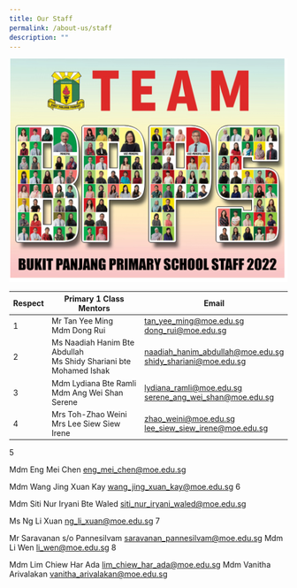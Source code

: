 ```yaml
---
title: Our Staff
permalink: /about-us/staff
description: ""
---
```

![](/images/BPPS%20Staff%202022.png)



| Respect | Primary 1 Class Mentors | Email |
| -------- | -------- | -------- |
| 1 |Mr Tan Yee Ming <br> Mdm Dong Rui 	 |	tan_yee_ming@moe.edu.sg <br>dong_rui@moe.edu.sg |
|2|Ms Naadiah Hanim Bte Abdullah <br>Ms Shidy Shariani bte Mohamed Ishak| naadiah_hanim_abdullah@moe.edu.sg<br>shidy_shariani@moe.edu.sg|
|3|Mdm Lydiana Bte Ramli	<br> Mdm Ang Wei Shan Serene 	|lydiana_ramli@moe.edu.sg <br>  serene_ang_wei_shan@moe.edu.sg|
|4|Mrs Toh-Zhao Weini <br> Mrs Lee Siew Siew Irene 	 	|zhao_weini@moe.edu.sg<br>lee_siew_siew_irene@moe.edu.sg |
5

Mdm  Eng Mei Chen	eng_mei_chen@moe.edu.sg 
 

Mdm Wang Jing Xuan Kay	wang_jing_xuan_kay@moe.edu.sg
6

Mdm Siti Nur Iryani Bte Waled 	siti_nur_iryani_waled@moe.edu.sg 
 

Ms Ng Li Xuan	ng_li_xuan@moe.edu.sg 
7

Mr Saravanan s/o Pannesilvam 	 saravanan_pannesilvam@moe.edu.sg
Mdm Li Wen 	 li_wen@moe.edu.sg
8

Mdm Lim Chiew Har Ada 	lim_chiew_har_ada@moe.edu.sg 
Mdm Vanitha Arivalakan 	 vanitha_arivalakan@moe.edu.sg

